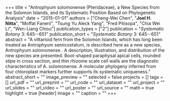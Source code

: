 +++
title = "Antrophyum solomonense (Pteridaceae), a New Species from the Solomon Islands, and its Systematic Position Based on Phylogenetic Analysis"
date = "2015-01-01"
authors = ["Cheng-Wei Chen", "**Joel H. Nitta**", "Moffat Fanerii", "Tsung Yu Aleck Yang", "Fred Pitisopa", "Chia Wei Li", "Wen-Liang Chiou"]
publication_types = ["2"]
publication = "_Systematic Botany_ 3: 645--651"
publication_short = "_Systematic Botany_ 3: 645--651"
abstract = "A vittarioid fern from the Solomon Islands, which has long been treated as Antrophyum semicostatum, is described here as a new species, Antrophyum solomonense . A description, illustration, and distribution of the new species are presented. Boot-shaped paraphysal apical cells, rounded stipe in cross section, and thin rhizome scale cell walls are the diagnostic characteristics of A. solomonense. A molecular phylogeny inferred from four chloroplast markers further supports its systematic uniqueness."
abstract_short = ""
image_preview = ""
selected = false
projects = []
tags = []
url_pdf = ""
url_preprint = ""
url_code = ""
url_dataset = ""
url_project = ""
url_slides = ""
url_video = ""
url_poster = ""
url_source = ""
math = true
highlight = true
[header]
image = ""
caption = ""
+++
